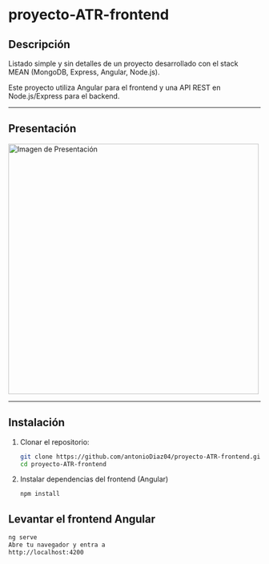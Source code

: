 # proyecto-ATR-frontend

## Descripción
Listado simple y sin detalles de un proyecto desarrollado con el stack MEAN (MongoDB, Express, Angular, Node.js). 

Este proyecto utiliza Angular para el frontend y una API REST en Node.js/Express para el backend.

---

## Presentación

<p>
  <img src="https://res.cloudinary.com/dvvhnrvav/image/upload/v1749478374/nhptpqrmywep4jjpmxkz.png" width="500" alt="Imagen de Presentación" />
</p>

---

## Instalación

1. Clonar el repositorio:
   ```bash
   git clone https://github.com/antonioDiaz04/proyecto-ATR-frontend.git
   cd proyecto-ATR-frontend
2. Instalar dependencias del frontend (Angular)
   ```bash
   npm install

## Levantar el frontend Angular
   ```bash
   ng serve
   Abre tu navegador y entra a
   http://localhost:4200
